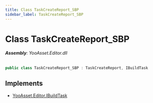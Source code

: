 ```yaml
---
title: Class TaskCreateReport_SBP
sidebar_label: TaskCreateReport_SBP
---
```

# Class TaskCreateReport_SBP


###### **Assembly**: YooAsset.Editor.dll

```csharp title="Declaration"
public class TaskCreateReport_SBP : TaskCreateReport, IBuildTask
```

## Implements

* [YooAsset.Editor.IBuildTask](../YooAsset.Editor/IBuildTask.md)
